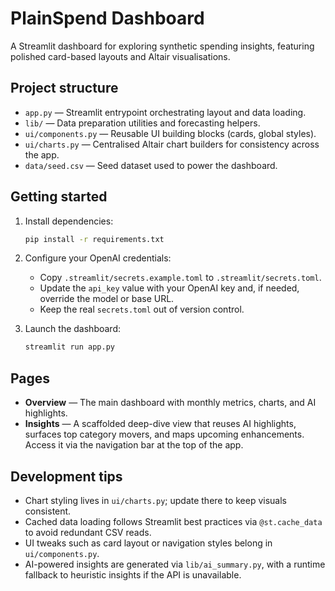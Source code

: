 # PlainSpend Dashboard

A Streamlit dashboard for exploring synthetic spending insights, featuring polished card-based layouts and Altair visualisations.

## Project structure

- `app.py` — Streamlit entrypoint orchestrating layout and data loading.
- `lib/` — Data preparation utilities and forecasting helpers.
- `ui/components.py` — Reusable UI building blocks (cards, global styles).
- `ui/charts.py` — Centralised Altair chart builders for consistency across the app.
- `data/seed.csv` — Seed dataset used to power the dashboard.

## Getting started

1. Install dependencies:

   ```bash
   pip install -r requirements.txt
   ```

2. Configure your OpenAI credentials:

   - Copy `.streamlit/secrets.example.toml` to `.streamlit/secrets.toml`.
   - Update the `api_key` value with your OpenAI key and, if needed, override the model or base URL.
   - Keep the real `secrets.toml` out of version control.

3. Launch the dashboard:

   ```bash
   streamlit run app.py
   ```

## Pages

- **Overview** — The main dashboard with monthly metrics, charts, and AI highlights.
- **Insights** — A scaffolded deep-dive view that reuses AI highlights, surfaces top category movers, and maps upcoming enhancements. Access it via the navigation bar at the top of the app.

## Development tips

- Chart styling lives in `ui/charts.py`; update there to keep visuals consistent.
- Cached data loading follows Streamlit best practices via `@st.cache_data` to avoid redundant CSV reads.
- UI tweaks such as card layout or navigation styles belong in `ui/components.py`.
- AI-powered insights are generated via `lib/ai_summary.py`, with a runtime fallback to heuristic insights if the API is unavailable.
